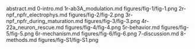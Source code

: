 abstract.md
0-intro.md
1r-ab3A_modulation.md
figures/fig-1/fig-1.png
2r-npf_npfr_electrophys.md
figures/fig-2/fig-2.png
3r-npf_npfr_during_maturation.md
figures/fig-3/fig-3.png
4r-22a_neuron_rescue.md
figures/fig-4/fig-4.png
5r-behavior.md
figures/fig-5/fig-5.png
6r-mechanism.md
figures/fig-6/fig-6.png
7-discussion.md
8-methods.md
figures/fig-S1/fig-S1.png
